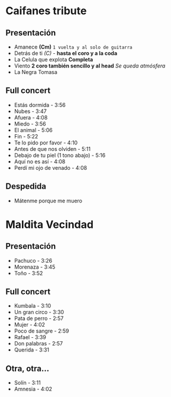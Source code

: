 Caifanes tribute
================

Presentación
------------
- Amanece **(Cm)** `1 vuelta y al solo de guitarra`
- Detrás de ti *(C)* - **hasta el coro y a la coda**
- La Celula que explota **Completa**
- Viento **2 coro también sencillo y al head** *Se queda atmósfera*
- La Negra Tomasa

Full concert
------------
- Estás dormida - 3:56
- Nubes - 3:47
- Afuera - 4:08
- Miedo - 3:56
- El animal - 5:06
- Fin - 5:22
- Te lo pido por favor - 4:10
- Antes de que nos olviden - 5:11
- Debajo de tu piel (1 tono abajo) - 5:16
- Aquí no es así - 4:08
- Perdí mi ojo de venado - 4:08

Despedida
---------
- Mátenme porque me muero

Maldita Vecindad
================

Presentación
------------
- Pachuco - 3:26
- Morenaza - 3:45
- Toño - 3:52

Full concert
------------
- Kumbala - 3:10
- Un gran circo - 3:30
- Pata de perro - 2:57
- Mujer - 4:02
- Poco de sangre - 2:59
- Rafael - 3:39
- Don palabras - 2:57
- Querida - 3:31

Otra, otra...
-------------
- Solín - 3:11
- Amnesia - 4:02
